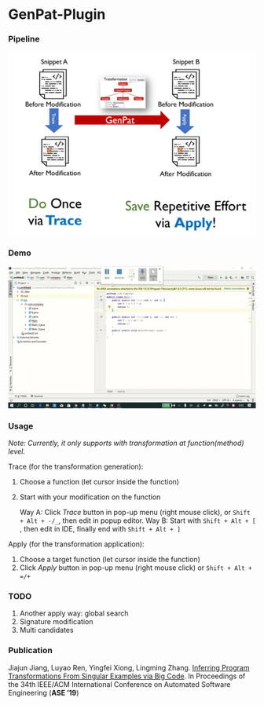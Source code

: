 # GenPat-Plugin



### Pipeline

![pipeline](other/pipeline.png)



### Demo

![demo](other/demo.gif)



### Usage

*Note: Currently, it only supports with transformation at function(method) level.*

Trace (for the transformation generation):
  
  1. Choose a function (let cursor inside the function)
  
  2. Start with your modification on the function
  
      Way A: Click *Trace* button in pop-up menu (right mouse click), or `Shift + Alt + -/_`, then edit in popup editor.
      Way B: Start with  `Shift + Alt + [` , then edit in IDE, finally end with `Shift + Alt + ]`



Apply (for the transformation application):
  1. Choose a target function (let cursor inside the function)
  2. Click *Apply* button in pop-up menu (right mouse click) or  `Shift + Alt + =/+`



### TODO

1. Another apply way: global search
2. Signature modification
3. Multi candidates



### Publication

Jiajun Jiang, Luyao Ren, Yingfei Xiong, Lingming Zhang. [Inferring Program Transformations From
Singular Examples via Big Code](http://luyaoren.com/wp-content/uploads/ASE19-GENPAT.pdf). In Proceedings of the 34th IEEE/ACM International Conference on
Automated Software Engineering (**ASE ’19**)

